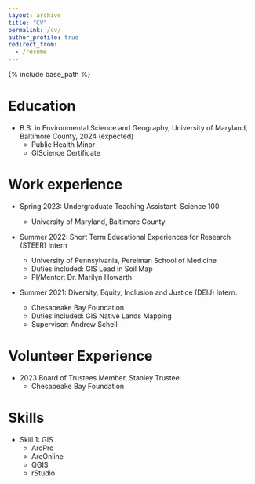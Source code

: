 ```yaml
---
layout: archive
title: "CV"
permalink: /cv/
author_profile: true
redirect_from:
  - /resume
---
```


{% include base_path %}

Education
======
* B.S. in Environmental Science and Geography, University of Maryland, Baltimore County, 2024 (expected)
  * Public Health Minor
  * GIScience Certificate


Work experience
======
* Spring 2023: Undergraduate Teaching Assistant: Science 100
  * University of Maryland, Baltimore County
 
* Summer 2022: Short Term Educational Experiences for Research (STEER) Intern
  * University of Pennsylvania, Perelman School of Medicine
  * Duties included: GIS Lead in Soil Map
  * PI/Mentor: Dr. Marilyn Howarth

* Summer 2021: Diversity, Equity, Inclusion and Justice (DEIJ) Intern.
  * Chesapeake Bay Foundation
  * Duties included: GIS Native Lands Mapping
  * Supervisor: Andrew Schell

Volunteer Experience
======
* 2023 Board of Trustees Member, Stanley Trustee
  * Chesapeake Bay Foundation
 
 
Skills
======
* Skill 1: GIS
  * ArcPro
  * ArcOnline
  * QGIS
  * rStudio

